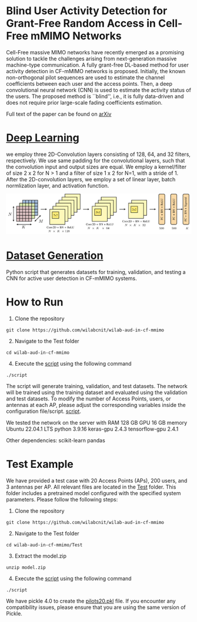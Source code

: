 # Blind User Activity Detection for Grant-Free Random Access in Cell-Free mMIMO Networks
Cell-Free massive MIMO networks have recently emerged as a promising solution to tackle the challenges arising from next-generation massive machine-type communication. A fully grant-free DL-based method for user activity detection in CF-mMIMO networks is proposed. Initially, the known non-orthogonal pilot sequences are used to estimate the channel coefficients between each user and the access points. Then, a deep convolutional neural network (CNN) is used to estimate the activity status of the users. The proposed method is ``blind'', i.e., it is fully data-driven and does not require prior large-scale fading coefficients estimation. 

Full text of the paper can be found on [arXiv]()

# [Deep Learning](https://github.com/wilabcnit/wilab-aud-in-cf-mmimo/blob/main/CNN.py) 
we employ three 2D-Convolution layers consisting of 128, 64, and 32 filters, respectively. We use same padding for the convolutional layers, such that the convolution input and output sizes are equal. We employ a kernel/filter of size 2 x 2 for N > 1 and a filter of size 1 x 2 for N=1, with a stride of 1. After the 2D-convolution layers, we employ a set of linear layer, batch normlization layer, and activation function.

![alt text](https://github.com/wilabcnit/wilab-aud-in-cf-mmimo/blob/main/arch.jpg)
 
# [Dataset Generation](https://github.com/wilabcnit/wilab-aud-in-cf-mmimo/blob/main/dataset_generation.py)
Python script that generates datasets for training, validation, and testing a CNN for active user detection in CF-mMIMO systems.

# How to Run
1. Clone the repository
```
git clone https://github.com/wilabcnit/wilab-aud-in-cf-mmimo
```
2. Navigate to the Test folder
```
cd wilab-aud-in-cf-mmimo
```
4. Execute the [script](https://github.com/wilabcnit/wilab-aud-in-cf-mmimo/blob/main/script) using the following command
```
./script
```
The script will generate training, validation, and test datasets. The network will be trained using the training dataset and evaluated using the validation and test datasets. To modify the number of Access Points, users, or antennas at each AP, please adjust the corresponding variables inside the configuration file/script. [script](https://github.com/wilabcnit/wilab-aud-in-cf-mmimo/blob/main/script). 

We tested the network on the server with 
RAM 128 GB
GPU 16 GB memory 
Ubuntu 22.04.1 LTS
python 3.9.16
keras-gpu 2.4.3
tensorflow-gpu 2.4.1

Other dependencies:
scikit-learn
pandas

# Test Example
We have provided a test case with 20 Access Points (APs), 200 users, and 3 antennas per AP. All relevant files are located in the [Test](https://github.com/wilabcnit/wilab-aud-in-cf-mmimo/tree/main/Test) folder. This folder includes a pretrained model configured with the specified system parameters. Please follow the following steps:

1. Clone the repository
```
git clone https://github.com/wilabcnit/wilab-aud-in-cf-mmimo
```
2. Navigate to the Test folder
```
cd wilab-aud-in-cf-mmimo/Test
```
3. Extract the model.zip
```
unzip model.zip
```
4. Execute the [script](https://github.com/wilabcnit/wilab-aud-in-cf-mmimo/blob/main/Test/script) using the following command
```
./script
```

We have pickle 4.0 to create the [pilots20.pkl](https://github.com/wilabcnit/wilab-aud-in-cf-mmimo/blob/main/Test/pilots20.pkl) file. If you encounter any compatibility issues, please ensure that you are using the same version of Pickle.


